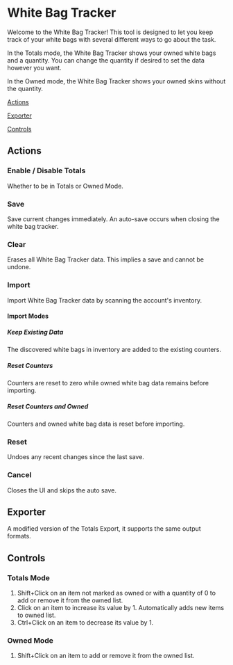 # White Bag Tracker

Welcome to the White Bag Tracker! This tool is designed to let you keep track of your white bags with several different ways to go about the task.

In the Totals mode, the White Bag Tracker shows your owned white bags and a quantity. You can change the quantity if desired to set the data however you want.

In the Owned mode, the White Bag Tracker shows your owned skins without the quantity.

[Actions](#act)

[Exporter](#exp)

[Controls](#ctrl)

## <a href="#" id="act"></a>Actions

### Enable / Disable Totals

Whether to be in Totals or Owned Mode.

### Save

Save current changes immediately. An auto-save occurs when closing the white bag tracker.

### Clear

Erases all White Bag Tracker data. This implies a save and cannot be undone.

### Import

Import White Bag Tracker data by scanning the account's inventory.

#### Import Modes

##### Keep Existing Data
The discovered white bags in inventory are added to the existing counters.

##### Reset Counters
Counters are reset to zero while owned white bag data remains before importing.

##### Reset Counters and Owned
Counters and owned white bag data is reset before importing.

### Reset

Undoes any recent changes since the last save.

### Cancel

Closes the UI and skips the auto save.

## <a href="#" id="exp"></a>Exporter

A modified version of the Totals Export, it supports the same output formats.

## <a href="#" id="ctrl"></a>Controls

### Totals Mode

1. Shift+Click on an item not marked as owned or with a quantity of 0 to add or remove it from the owned list.
1. Click on an item to increase its value by 1. Automatically adds new items to owned list.
1. Ctrl+Click on an item to decrease its value by 1.

### Owned Mode

1. Shift+Click on an item to add or remove it from the owned list.
